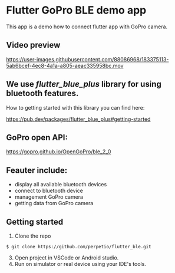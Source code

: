 # Flutter GoPro BLE demo app

This app is a demo how to connect flutter app with GoPro camera. 

## Video preview

https://user-images.githubusercontent.com/88086968/183375113-5ab6bcef-4ec8-4a1a-a805-aeac335958bc.mov

## We use *flutter_blue_plus* library for using bluetooth features. 

How to getting started with this library you can find here:

<https://pub.dev/packages/flutter_blue_plus#getting-started>

## GoPro open API:

<https://gopro.github.io/OpenGoPro/ble_2_0>

## Feauter include:

* display all available bluetooth devices
* connect to bluetooth device
* management GoPro camera
* getting data from GoPro camera


## Getting started

1. Clone the repo
```
$ git clone https://github.com/perpetio/flutter_ble.git
```
3. Open project in VSCode or Android studio.
4. Run on simulator or real device using your IDE's tools.
